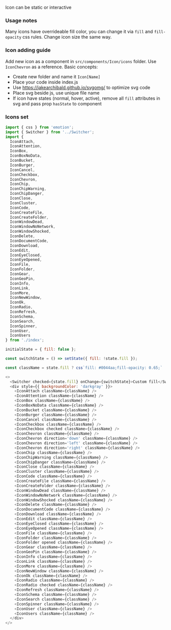 Icon can be static or interactive

### Usage notes

Many icons have overrideable fill color, you can change it via `fill` and `fill-opacity` css rules.
Change icon size the same way.

### Icon adding guide

Add new icon as a component in `src/components/Icon/icons` folder.
Use `IconChevron` as a reference. Basic concepts:

* Create new folder and name it `Icon[Name]`
* Place your code inside index.js
* Use https://jakearchibald.github.io/svgomg/ to optimize svg code
* Place svg beside js, use unique file name
* If icon have states (normal, hover, active), remove all `fill` attributes in svg and pass prop `hasState` to component

### Icons set

```js
import { css } from 'emotion';
import { Switcher } from '../Switcher';
import {
  IconAttach,
  IconAttention,
  IconBox,
  IconBoxNoData,
  IconBucket,
  IconBurger,
  IconCancel,
  IconCheckbox,
  IconChevron,
  IconChip,
  IconChipWarning,
  IconChipDanger,
  IconClose,
  IconCluster,
  IconCode,
  IconCreateFile,
  IconCreateFolder,
  IconWindowDead,
  IconWindowNoNetwork,
  IconWindowShocked,
  IconDelete,
  IconDocumentCode,
  IconDownload,
  IconEdit,
  IconEyeClosed,
  IconEyeOpened,
  IconFile,
  IconFolder,
  IconGear,
  IconGeoPin,
  IconInfo,
  IconLink,
  IconMore,
  IconNewWindow,
  IconOk,
  IconRadio,
  IconRefresh,
  IconSchema,
  IconSearch,
  IconSpinner,
  IconUser,
  IconUsers
} from './index';

initialState = { fill: false };

const switchState = () => setState({ fill: !state.fill });

const className = state.fill ? css`fill: #0044aa;fill-opacity: 0.65;` : '';

<>
  <Switcher checked={state.fill} onChange={switchState}>Custom fill</Switcher>
  <div style={{ backgroundColor: 'darkgray' }}>
    <IconAttach className={className} />
    <IconAttention className={className} />
    <IconBox className={className} />
    <IconBoxNoData className={className} />
    <IconBucket className={className} />
    <IconBurger className={className} />
    <IconCancel className={className} />
    <IconCheckbox className={className} />
    <IconCheckbox checked className={className} />
    <IconChevron className={className} />
    <IconChevron direction='down' className={className} />
    <IconChevron direction='left' className={className} />
    <IconChevron direction='right' className={className} />
    <IconChip className={className} />
    <IconChipWarning className={className} />
    <IconChipDanger className={className} />
    <IconClose className={className} />
    <IconCluster className={className} />
    <IconCode className={className} />
    <IconCreateFile className={className} />
    <IconCreateFolder className={className} />
    <IconWindowDead className={className} />
    <IconWindowNoNetwork className={className} />
    <IconWindowShocked className={className} />
    <IconDelete className={className} />
    <IconDocumentCode className={className} />
    <IconDownload className={className} />
    <IconEdit className={className} />
    <IconEyeClosed className={className} />
    <IconEyeOpened className={className} />
    <IconFile className={className} />
    <IconFolder className={className} />
    <IconFolder opened className={className} />
    <IconGear className={className} />
    <IconGeoPin className={className} />
    <IconInfo className={className} />
    <IconLink className={className} />
    <IconMore className={className} />
    <IconNewWindow className={className} />
    <IconOk className={className} />
    <IconRadio className={className} />
    <IconRadio checked className={className} />
    <IconRefresh className={className} />
    <IconSchema className={className} />
    <IconSearch className={className} />
    <IconSpinner className={className} />
    <IconUser className={className} />
    <IconUsers className={className} />
  </div>
</>
```
